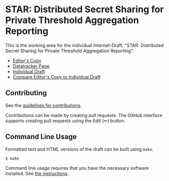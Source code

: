 # STAR: Distributed Secret Sharing for Private Threshold Aggregation Reporting

This is the working area for the individual Internet-Draft, "STAR: Distributed Secret Sharing for Private Threshold Aggregation Reporting".

* [Editor's Copy](https://ShivanKaul.github.io/star-internet-draft/#go.draft-sahib-star.html)
* [Datatracker Page](https://datatracker.ietf.org/doc/draft-sahib-star)
* [Individual Draft](https://datatracker.ietf.org/doc/html/draft-sahib-star)
* [Compare Editor's Copy to Individual Draft](https://ShivanKaul.github.io/star-internet-draft/#go.draft-sahib-star.diff)


## Contributing

See the
[guidelines for contributions](https://github.com/ShivanKaul/star-internet-draft/blob//CONTRIBUTING.md).

Contributions can be made by creating pull requests.
The GitHub interface supports creating pull requests using the Edit (✏) button.


## Command Line Usage

Formatted text and HTML versions of the draft can be built using `make`.

```sh
$ make
```

Command line usage requires that you have the necessary software installed.  See
[the instructions](https://github.com/martinthomson/i-d-template/blob/main/doc/SETUP.md).

